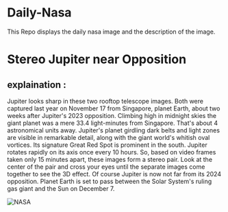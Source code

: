 # Daily-Nasa

This Repo displays the daily nasa image and the description of the image.

<!--NASA-->
# Stereo Jupiter near Opposition
## explaination :

Jupiter looks sharp in these two rooftop telescope images. Both were captured last year on November 17 from Singapore, planet Earth, about two weeks after Jupiter's 2023 opposition. Climbing high in midnight skies the giant planet was a mere 33.4 light-minutes from Singapore. That's about 4 astronomical units away. Jupiter's planet girdling dark belts and light zones are visible in remarkable detail, along with the giant world's whitish oval vortices. Its signature Great Red Spot is prominent in the south. Jupiter rotates rapidly on its axis once every 10 hours. So, based on video frames taken only 15 minutes apart, these images form a stereo pair. Look at the center of the pair and cross your eyes until the separate images come together to see the 3D effect. Of course Jupiter is now not far from its 2024 opposition. Planet Earth is set to pass between the Solar System's ruling gas giant and the Sun on December 7.

![NASA](https://apod.nasa.gov/apod/image/2412/2023-11-17-1617_1632-Jupiter_Stereo1200.png)
<!--/NASA-->